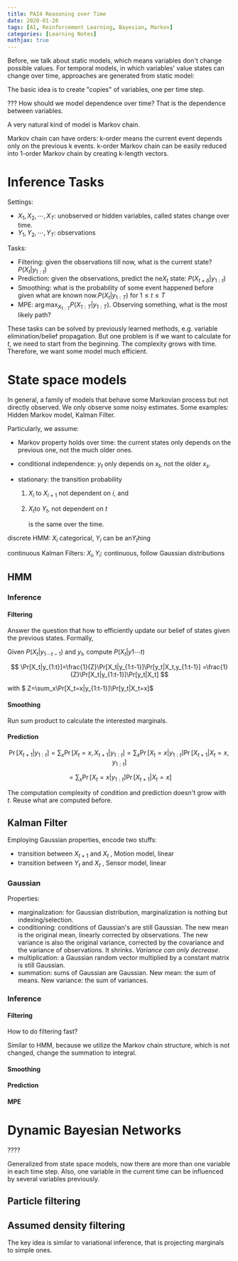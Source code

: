```yaml
---
title: PAI4 Reasoning over Time
date: 2020-01-28
tags: [AI, Reinforcement Learning, Bayesian, Markov]
categories: [Learning Notes]
mathjax: true
---
```


Before, we talk about static models, which means variables don't change possible values. For temporal models, in which variables' value states can change over time, approaches are generated from static model:

The basic idea is to create "copies" of variables, one per time step.

??? How should we model dependence over time? That is the dependence between variables.

A very natural kind of model is Markov chain. 

Markov chain can have orders: k-order means the current event depends only on the previous k events. k-order Markov chain can be easily reduced into 1-order Markov chain by creating k-length vectors.



# Inference Tasks

Settings:

- $X_1,X_2,\cdots,X_T$: unobserved or hidden variables, called states change over time.
- $Y_1, Y_2,\cdots,Y_T$: observations

Tasks:

- Filtering: given the observations till now, what is the current state? $P(X_t|y_{1:t})$
- Prediction: given the observations, predict the ne$X_t$ state: $P(X_{t+\delta}|y_{1:t})$​
- Smoothing: what is the probability of some event happened before given what are known now.$P(X_t|y_{1:T})$ for $1\leq t\leq T$
- MPE: $\arg \max_{X_{1:T}} P(X_{1:T}|y_{1:T})$. Observing something, what is the most likely path?

These tasks can be solved by previously learned methods, e.g. variable elimination/belief propagation. But one problem is if we want to calculate for $t$, we need to start from the beginning. The complexity grows with time. Therefore, we want some model much efficient. 



# State space models

In general, a family of models that behave some Markovian process but not directly observed. We only observe some noisy estimates. Some examples: Hidden Markov model, Kalman Filter.

Particularly, we assume:

- Markov property holds over time: the current states only depends on the previous one, not the much older ones.

- conditional independence: $y_t$ only depends on $x_t$, not the older $x_s$. 

- stationary: the transition probability 

  1. $X_i$ to $X_{i+1}$ not dependent on $i$, and 

  2. $X_t$​ to $Y_t$​, not dependent on $t$

     is the same over the time. 

discrete HMM: $X_i$​ categorical, $Y_i$ can be an$Y_t$hing

continuous Kalman Filters: $X_i, Y_i$: continuous, follow Gaussian distributions

## HMM

### Inference

#### Filtering

Answer the question that how to efficiently update our belief of states given the previous states. Formally,

Given $P(X_t|y_{1\cdots t-1})$ and $y_t$, compute $P(X_t|y{1\cdots t})$

$$
\Pr[X_t|y_{1:t}]=\frac{1}{Z}\Pr[X_t|y_{1:t-1}]\Pr[y_t|X_t,y_{1:t-1}] =\frac{1}{Z}\Pr[X_t|y_{1:t-1}]\Pr[y_t|X_t]
$$


with $ Z=\sum_x\Pr[X_t=x|y_{1:t-1}]\Pr[y_t|X_t=x]$

#### Smoothing

Run sum product to calculate the interested marginals.

#### Prediction

$$
\Pr[X_{t+1}|y_{1:t}]=\sum_x\Pr[X_t=x,X_{t+1}|y_{1:t}]=\sum_x \Pr[X_t=x|y_{1:t}]\Pr[X_{t+1}|X_t=x,y_{1:t}]
$$

$$
=\sum_x\Pr[X_t=x|y_{1:t}]\Pr[X_{t+1}|X_t=x]
$$

The computation complexity of condition and prediction doesn't grow with $t$. Reuse what are computed before.

## Kalman Filter

Employing Gaussian properties, encode two stuffs:

- transition between $X_{t+1}$ and $X_t$​ , Motion model, linear
- transition between $Y_t$ and $X_t$​ , Sensor model, linear

### Gaussian

Properties: 

- marginalization: for Gaussian distribution, marginalization is nothing but indexing/selection.
- conditioning: conditions of Gaussian's are still Gaussian. The new mean is the original mean, linearly corrected by observations. The new variance is also the original variance, corrected by the covariance and the variance of observations. It shrinks. *Variance can only decrease*.
- multiplication: a Gaussian random vector multiplied by a constant matrix is still Gaussian.
- summation: sums of Gaussian are Gaussian. New mean: the sum of means. New variance: the sum of variances.

### Inference

#### Filtering

How to do filtering fast? 

Similar to HMM, because we utilize the Markov chain structure, which is not changed, change the summation to integral.

#### Smoothing
#### Prediction
#### MPE

# Dynamic Bayesian Networks

????

Generalized from state space models, now there are more than one variable in each time step. Also, one variable in the current time can be influenced by several variables previously.

## Particle filtering



## Assumed density filtering

The key idea is similar to variational inference, that is projecting marginals to simple ones.